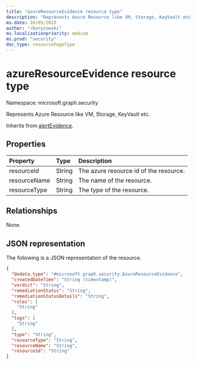 ```yaml
---
title: "azureResourceEvidence resource type"
description: "Represents Azure Resource like VM, Storage, KeyVault etc."
ms.date: 16/05/2023
author: "rborysowski"
ms.localizationpriority: medium
ms.prod: "security"
doc_type: resourcePageType
---
```


# azureResourceEvidence resource type

Namespace: microsoft.graph.security

Represents Azure Resource like VM, Storage, KeyVault etc.

Inherits from [alertEvidence](../resources/security-alertevidence.md).

## Properties
|Property|Type|Description|
|:---|:---|:---|
|resourceId|String|The azure resource id of the resource.|
|resourceName|String|The name of the resource.|
|resourceType|String|The type of the resource.|

## Relationships
None.

## JSON representation
The following is a JSON representation of the resource.
<!-- {
  "blockType": "resource",
  "@odata.type": "microsoft.graph.security.AzureResourceEvidence"
}
-->
``` json
{
  "@odata.type": "#microsoft.graph.security.AzureResourceEvidence",
  "createdDateTime": "String (timestamp)",
  "verdict": "String",
  "remediationStatus": "String",
  "remediationStatusDetails": "String",
  "roles": [
    "String"
  ],
  "tags": [
    "String"
  ],
  "type": "String",
  "resourceType": "String",
  "resourceName": "String",
  "resourceId": "String"
}
```